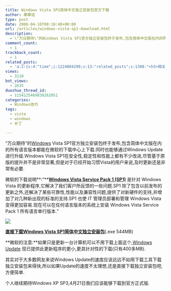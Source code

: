```yaml
---
title: Windows Vista SP1简体中文独立安装包官方下载
author: 摩摩诘
type: post
date: 2008-04-16T00:10:40+00:00
url: /articles/windows-vista-sp1-download.html
description:
  - \"万众期待\"的Windows Vista SP1官方独立安装包终于发布,包含简体中文版在内的所有语言版本都能在微软的下载中心上下载.同时也能够通过Windows Update进行升级.Windows Vista SP1在安全性,稳定性和性能上都有不少改进,尽管基于原版的提升并不是非常显著,但是对于已经开始习惯Vista的用户来说,及时更新还是非常有必要.
comment_count:
  - 1
trackback_count:
  - 1
related_posts:
  - 'a:2:{s:4:"time";i:1224884299;s:13:"related_posts";s:1388:"<h3>相关日志</h3><ul class="related_post"><li><a href="http://www.digglife.cn/articles/vista-theme-visual-style-download.html" title="7个漂亮的Vista主题(视觉样式)下载">7个漂亮的Vista主题(视觉样式)下载</a></li><li><a href="http://www.digglife.cn/articles/vista%e4%bd%bf%e7%94%a8tweakvi%e4%bc%98%e5%8c%96windows-vista.html" title="Vista:使用TweakVI优化Windows Vista">Vista:使用TweakVI优化Windows Vista</a></li><li><a href="http://www.digglife.cn/articles/hide-show-file-shortcut.html" title="一键显示或隐藏文件">一键显示或隐藏文件</a></li><li><a href="http://www.digglife.cn/articles/custom-windows-interface-tools.html" title="9个工具打造焕然一新的Windows界面">9个工具打造焕然一新的Windows界面</a></li><li><a href="http://www.digglife.cn/articles/clean-up-desktop-improve-productivity-2.html" title="彻底清空桌面,让启动程序更加高效Part.2">彻底清空桌面,让启动程序更加高效Part.2</a></li><li><a href="http://www.digglife.cn/articles/clean-up-desktop-improve-productivity-1.html" title="彻底清空桌面,让启动程序更加高效Part.1">彻底清空桌面,让启动程序更加高效Part.1</a></li><li><a href="http://www.digglife.cn/articles/free-clipboard-manager-clipx.html" title="小巧的Windows剪切板管理器:ClipX">小巧的Windows剪切板管理器:ClipX</a></li></ul>";}'
views:
  - 3110
bot_views:
  - 2635
duoshuo_thread_id:
  - 1154125469839262051
categories:
  - Windows技巧
tags:
  - vista
  - windows
  - 补丁

---
```

&#8220;万众期待&#8221;的<a href="https://www.digglife.net/articles/category/windows-tricks" title="Windows技巧" target="_blank">Windows</a> Vista SP1官方独立安装包终于发布,包含简体中文版在内的所有语言版本都能在微软的下载中心上下载.同时也能够通过Windows Update进行升级.Windows Vista SP1在安全性,稳定性和性能上都有不少改进,尽管基于原版的提升并不是非常显著,但是对于已经开始习惯Vista的用户来说,及时更新还是非常有必要.

微软的下载说明**:&#8221;**<a href="http://www.microsoft.com/downloads/details.aspx?familyid=F559842A-9C9B-4579-B64A-09146A0BA746&displaylang=zh-cn" title="Windows Vista Service Pack 1 (SP1)下载" target="_blank"><strong>Windows Vista Service Pack 1 (SP1)</strong></a> 是针对 Windows Vista 的更新程序,它解决了我们客户所反馈的一些问题.SP1 除了包含以前发布的更新之外,还解决了某些可靠性,性能以及兼容性问题,提供了对新硬件的支持,并增加了对几种新出现的标准的支持.SP1 也使 IT 管理员部署和管理 Windows Vista 变得更加容易.现在可以在任何语言版本的系统上安装 Windows Vista Service Pack 1 所有语言单行版本.&#8221;

<!--more-->

![][1]

<a href="http://download.microsoft.com/download/2/1/9/219163f5-fae5-4c2b-a607-872ff085f9e2/Windows6.0-KB936330-X86-wave1.exe" title="直接下载Windows Vista SP1简体中文独立安装包" target="_blank"><strong>直接下载Windows Vista SP1简体中文独立安装包</strong></a>(.exe 544MB)

**微软的注意:**如果只是更新一台计算机可以不用下载上面这个,[Windows Update][2] 现已提供此更新程序的更小,更具针对性的下载(只有400多MB).

其实对于大多数网友来说Windows Update的速度应该远远不如用下载工具下载独立安装包来得快,所以如果Update的速度不太理想,还是直接下载独立安装包吧,方便简单.

个人继续期待Windows XP SP3,4月21日我们应该能够下载到官方正式版.

 [1]: https://www.digglife.net/qiniu/2493/image/73a7c4b178b74672bfcd6906fce8354a.jpg
 [2]: http://windowsupdate.microsoft.com
